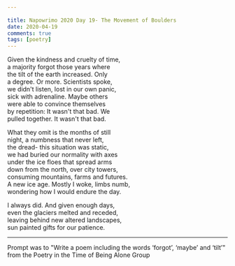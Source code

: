 ```yaml
---  
  
title: Napowrimo 2020 Day 19- The Movement of Boulders  
date: 2020-04-19 
comments: true  
tags: [poetry]  
---  
```


Given the kindness and cruelty of time,  
a majority forgot those years where  
the tilt of the earth increased. Only  
a degree. Or more. Scientists spoke,  
we didn't listen, lost in our own panic,  
sick with adrenaline. Maybe others  
were able to convince themselves  
by repetition: It wasn't that bad. We  
pulled together. It wasn't that bad.  

What they omit is the months of still  
night, a numbness that never left,  
the dread- this situation was static,  
we had buried our normality with axes  
under the ice floes that spread arms  
down from the north, over city towers,  
consuming mountains, farms and futures.  
A new ice age. Mostly I woke, limbs numb,  
wondering how I would endure the day.  

I always did. And given enough days,  
even the glaciers melted and receded,  
leaving behind new altered landscapes,  
sun painted gifts for our patience.  

***  

Prompt was to "Write a poem including the words ‘forgot’, ‘maybe’ and ‘tilt’" from the Poetry in the Time of Being Alone Group  
